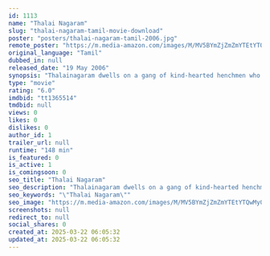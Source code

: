 ```yaml
---
id: 1113
name: "Thalai Nagaram"
slug: "thalai-nagaram-tamil-movie-download"
poster: "posters/thalai-nagaram-tamil-2006.jpg"
remote_poster: "https://m.media-amazon.com/images/M/MV5BYmZjZmZmYTEtYTQwMy00NGRiLTk3NjItNjA3ZWQ4MjcwYzNmXkEyXkFqcGc@._V1_SX300.jpg"
original_language: "Tamil"
dubbed_in: null
released_date: "19 May 2006"
synopsis: "Thalainagaram dwells on a gang of kind-hearted henchmen who face several troubles after they decide to reform. Right (Sundar C) and Balu (Bose Venkat) work as henchmen to a don Bhai (Judo Rathnam). Enters Dhivya (Jyothirmayi), who..."
type: "movie"
rating: "6.0"
imdbid: "tt1365514"
tmdbid: null
views: 0
likes: 0
dislikes: 0
author_id: 1
trailer_url: null
runtime: "148 min"
is_featured: 0
is_active: 1
is_comingsoon: 0
seo_title: "Thalai Nagaram"
seo_description: "Thalainagaram dwells on a gang of kind-hearted henchmen who face several troubles after they decide to reform. Right (Sundar C) and Balu (Bose Venkat) work as henchmen to a don Bhai (Judo Rathnam). Enters Dhivya (Jyothirmayi), who..."
seo_keywords: "\"Thalai Nagaram\""
seo_image: "https://m.media-amazon.com/images/M/MV5BYmZjZmZmYTEtYTQwMy00NGRiLTk3NjItNjA3ZWQ4MjcwYzNmXkEyXkFqcGc@._V1_SX300.jpg"
screenshots: null
redirect_to: null
social_shares: 0
created_at: 2025-03-22 06:05:32
updated_at: 2025-03-22 06:05:32
---
```


